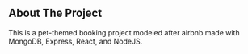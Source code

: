 ## About The Project

This is a pet-themed booking project modeled after airbnb made with MongoDB, Express, React, and NodeJS. 
